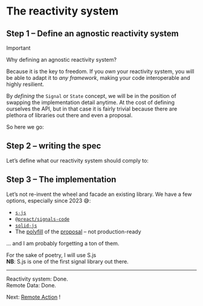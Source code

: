 # The reactivity system

## Step 1 – Define an agnostic reactivity system

> [!IMPORTANT]
> Why defining an agnostic reactivity system?
> 
> Because it is the key to freedom. If you _own_ your reactivity system, you will be able to adapt it to _any framework_, making your code interoperable and highly resilient.

By _defining_ the `Signal` or `State` concept, we will be in the position of swapping the implementation detail anytime. At the cost of defining ourselves the API, but in that case it is fairly trivial because there are plethora of libraries out there and even a proposal.

So here we go:
<!-- include [code:ts] ./setup/Signal.ts -->

## Step 2 – writing the spec

Let’s define what our reactivity system should comply to:

<!-- include [code:ts] ./setup/Signal.spec.ts -->

## Step 3 – The implementation

Let’s not re-invent the wheel and facade an existing library. We have a few options, especially since 2023 😅:
- [`s-js`](https://www.npmjs.com/package/s-js)
- [`@preact/signals-code`](https://www.npmjs.com/package/@preact/signals-core)
- [`solid-js`](https://www.npmjs.com/package/solid-js)
- The [polyfill](https://www.npmjs.com/package/signal-polyfill) of the [proposal](https://github.com/tc39/proposal-signals) – not production-ready

… and I am probably forgetting a ton of them.

For the sake of poetry, I will use S.js<br>
**NB**: S.js is one of the first signal library out there.

<!-- include [code:ts] ./setup/Signal.s-js.ts -->

---

Reactivity system: Done.<br>
Remote Data: Done.

Next: [Remote Action](./4-remote-action.md) !
